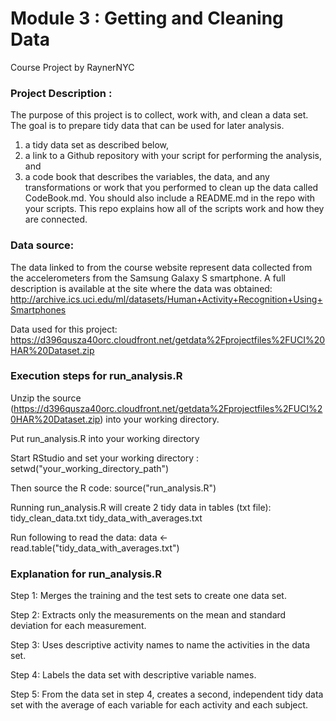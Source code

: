 # Module 3 : Getting and Cleaning Data
Course Project by RaynerNYC


### Project Description :
The purpose of this project is to collect, work with, and clean a data set. The goal is to prepare tidy data that can be used for later analysis. 
1) a tidy data set as described below, 
2) a link to a Github repository with your script for performing the analysis, and 
3) a code book that describes the variables, the data, and any transformations or work that you performed to clean up the data called CodeBook.md. You should also include a README.md in the repo with your scripts. This repo explains how all of the scripts work and how they are connected.  


### Data source:

The data linked to from the course website represent data collected from the accelerometers from the Samsung Galaxy S smartphone. A full description is available at the site where the data was obtained: 
http://archive.ics.uci.edu/ml/datasets/Human+Activity+Recognition+Using+Smartphones 

Data used for this project: 
https://d396qusza40orc.cloudfront.net/getdata%2Fprojectfiles%2FUCI%20HAR%20Dataset.zip 


### Execution steps for run_analysis.R

Unzip the source (https://d396qusza40orc.cloudfront.net/getdata%2Fprojectfiles%2FUCI%20HAR%20Dataset.zip) into your working directory.

Put run_analysis.R into your working directory

Start RStudio and set your working directory : 
setwd("your_working_directory_path") 

Then source the R code:
source("run_analysis.R")

Running run_analysis.R will create 2 tidy data in tables (txt file):
tidy_clean_data.txt
tidy_data_with_averages.txt

Run following to read the data: 
data <- read.table("tidy_data_with_averages.txt")


### Explanation for run_analysis.R
Step 1: Merges the training and the test sets to create one data set.

Step 2: Extracts only the measurements on the mean and standard deviation for each measurement. 

Step 3: Uses descriptive activity names to name the activities in the data set.

Step 4: Labels the data set with descriptive variable names. 

Step 5: From the data set in step 4, creates a second, independent tidy data set with the average of each variable for each activity and each subject.
